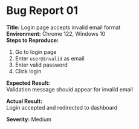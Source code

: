# Bug Report 01

**Title:** Login page accepts invalid email format  
**Environment:** Chrome 122, Windows 10  
**Steps to Reproduce:**  
1. Go to login page  
2. Enter `user@invalid` as email  
3. Enter valid password  
4. Click login  

**Expected Result:**  
Validation message should appear for invalid email

**Actual Result:**  
Login accepted and redirected to dashboard

**Severity:** Medium  
